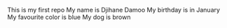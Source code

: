 This is my first repo
My name is Djihane Damoo
My birthday is in January
My favourite color is blue
My dog is brown